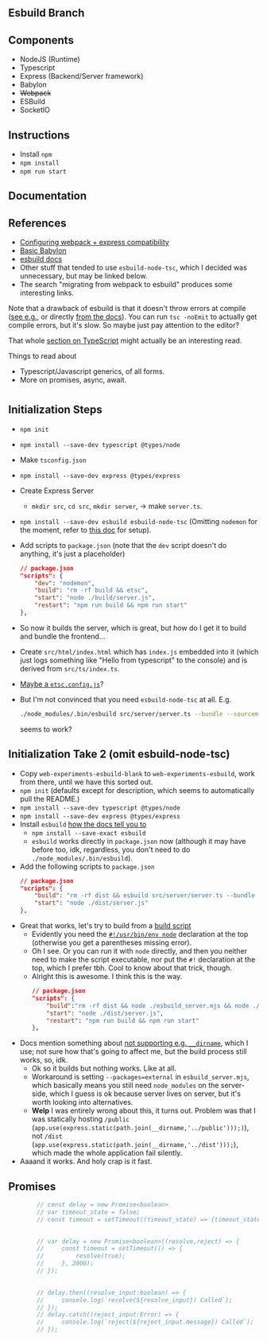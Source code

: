 ## Esbuild Branch 

## Components
- NodeJS (Runtime)
- Typescript 
- Express (Backend/Server framework)
- Babylon
- ~~Webpack~~
- ESBuild
- SocketIO

## Instructions 
- Install `npm`
- `npm install`
- `npm run start`

## Documentation

## References 
- [Configuring webpack + express compatibility](https://binyamin.medium.com/creating-a-node-express-webpack-app-with-dev-and-prod-builds-a4962ce51334)
- [Basic Babylon](https://doc.babylonjs.com/guidedLearning/createAGame/gettingSetUp)
- [esbuild docs](https://esbuild.github.io/)
- Other stuff that tended to use `esbuild-node-tsc`, which I decided was unnecessary, but may be linked below. 
- The search "migrating from webpack to esbuild" produces some interesting links. 

Note that a drawback of esbuild is that it doesn't throw errors at compile ([see e.g.](https://github.com/evanw/esbuild/issues/1631), or directly [from the docs](https://esbuild.github.io/content-types/#typescript)). You can run `tsc -noEmit` to actually get compile errors, but it's slow. So maybe just pay attention to the editor? 

That whole [section on TypeScript](https://esbuild.github.io/content-types/#typescript) might actually be an interesting read. 

Things to read about 
- Typescript/Javascript generics, of all forms. 
- More on promises, async, await. 

#

## Initialization Steps 
- `npm init`
- `npm install --save-dev typescript @types/node`
- Make `tsconfig.json`
- `npm install --save-dev express @types/express`
- Create Express Server 
  - `mkdir src`, `cd src`, `mkdir server`, -> make `server.ts`.
- `npm install --save-dev esbuild esbuild-node-tsc` (Omitting `nodemon` for the moment, refer to [this doc](https://mosano.eu/post/using-esbuild-to-bundle-node-api/) for setup). 
- Add scripts to `package.json` (note that the `dev` script doesn't do anything, it's just a placeholder)
    ```json 
    // package.json
    "scripts": {
        "dev": "nodemon",
        "build": "rm -rf build && etsc",
        "start": "node ./build/server.js",
        "restart": "npm run build && npm run start"
    },
    ```

- So now it builds the server, which is great, but how do I get it to build and bundle the frontend...
- Create `src/html/index.html` which has `index.js` embedded into it (which just logs something like "Hello from typescript" to the console) and is derived from `src/ts/index.ts`. 
- [Maybe a `etsc.config.js`](https://www.npmjs.com/package/esbuild-node-tsc)? 
- But I'm not convinced that you need `esbuild-node-tsc` at all. E.g. 
    ```bash
    ./node_modules/.bin/esbuild src/server/server.ts --bundle --sourcemap --platform=node --outfile=build/server.js
    ```
    seems to work? 

## Initialization Take 2 (omit esbuild-node-tsc) 
- Copy `web-experiments-esbuild-blank` to `web-experiments-esbuild`, work from there, until we have this sorted out. 
- `npm init` (defaults except for description, which seems to automatically pull the README.)
- `npm install --save-dev typescript @types/node`
- `npm install --save-dev express @types/express`
- Install `esbuild` [how the docs tell you to](https://esbuild.github.io/getting-started/#install-esbuild) 
  - `npm install --save-exact esbuild`
  - `esbuild` works directly in `package.json` now (although it may have before too, idk, regardless, you don't need to do `./node_modules/.bin/esbuild`).
- Add the following scripts to `package.json`
    ```json
    // package.json
    "scripts": {
        "build": "rm -rf dist && esbuild src/server/server.ts --bundle --platform=node --outfile=dist/server.js",
        "start": "node ./dist/server.js"
    },
    ```
- Great that works, let's try to build from a [build script](https://esbuild.github.io/getting-started/#build-scripts)
  - Evidently you need the [`#!/usr/bin/env node`](https://dev.to/marcinwosinek/how-to-configure-esbuild-with-a-build-script-2pcf) declaration at the top (otherwise you get a parentheses missing error). 
  - Oh I see. Or you can run it with `node` directly, and then you neither need to make the script executable, nor put the `#!` declaration at the top, which I prefer tbh. Cool to know about that trick, though. 
  - Alright this is awesome. I think this is the way. 
    ```json
    // package.json
    "scripts": {
        "build":"rm -rf dist && node ./esbuild_server.mjs && node ./esbuild_index.mjs",    
        "start": "node ./dist/server.js",
        "restart": "npm run build && npm run start"
    },
    ```
- Docs mention something about [not supporting e.g. `__dirname`](https://esbuild.github.io/getting-started/#bundling-for-node), which I use; not sure how that's going to affect me, but the build process still works, so, idk. 
  - Ok so it builds but nothing works. Like at all. 
  - Workaround is setting `--packages=external` in `esbuild_server.mjs`, which basically means you still need `node_modules` on the server-side, which I guess is ok because server lives on server, but it's worth looking into alternatives. 
  - **Welp** I was entirely wrong about this, it turns out. Problem was that I was statically hosting `/public` (`app.use(express.static(path.join(__dirname,'../public')));)`), not `/dist` (`app.use(express.static(path.join(__dirname,'../dist')));`), which made the whole application fail silently. 
- Aaaand it works. And holy crap is it fast. 


## Promises 
```ts
        // const delay = new Promise<boolean>
        // var timeout_state = false; 
        // const timeout = setTimeout((timeout_state) => {timeout_state=true},100,timeout_state);
        

        // var delay = new Promise<boolean>((resolve,reject) => {
        //     const timeout = setTimeout(() => {
        //         resolve(true); 
        //     }, 2000);
        // });
        

        // delay.then((resolve_input:boolean) => {
        //     console.log(`resolve(${resolve_input}) Called`);
        // }); 
        // delay.catch((reject_input:Error) => {
        //     console.log(`reject(${reject_input.message}) Called`);
        // });
```